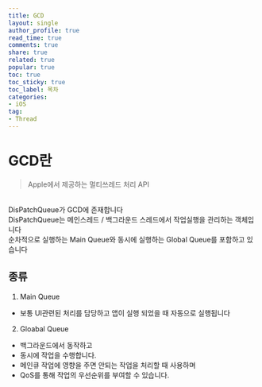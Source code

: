 ```yaml
---
title: GCD
layout: single
author_profile: true
read_time: true
comments: true
share: true
related: true
popular: true
toc: true
toc_sticky: true
toc_label: 목차
categories:
- iOS
tag:
- Thread
---
```


# GCD란
> Apple에서 제공하는 멀티쓰레드 처리 API

<br>
DisPatchQueue가 GCD에 존재합니다<br>
DisPatchQueue는 메인스레드 / 백그라운드 스레드에서 작업실행을 관리하는 객체입니다<br>
순차적으로 실행하는 Main Queue와 동시에 실행하는 Global Queue를 포함하고 있습니다<br>

## 종류
1. Main Queue
- 보통 UI관련된 처리를 담당하고 앱이 실행 되었을 때 자동으로 실행됩니다
2. Gloabal Queue
- 백그라운드에서 동작하고
- 동시에 작업을 수행합니다.
- 메인큐 작업에 영향을 주면 안되는 작업을 처리할 때 사용하며
- QoS를 통해 작업의 우선순위를 부여할 수 있습니다.
